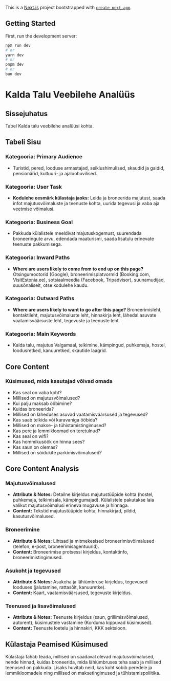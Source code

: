 This is a [Next.js](https://nextjs.org/) project bootstrapped with [`create-next-app`](https://github.com/vercel/next.js/tree/canary/packages/create-next-app).

## Getting Started

First, run the development server:

```bash
npm run dev
# or
yarn dev
# or
pnpm dev
# or
bun dev
```

# Kalda Talu Veebilehe Analüüs

## Sissejuhatus

Tabel Kalda talu veebilehe analüüsi kohta.

## Tabeli Sisu

### Kategooria: Primary Audience

- Turistid, pered, looduse armastajad, seiklushimulised, skaudid ja gaidid, pensionärid, kultuuri- ja ajaloohuvilised.

### Kategooria: User Task

- **Kodulehe eesmärk külastaja jaoks:** Leida ja broneerida majutust, saada infot majutusvõimaluste ja teenuste kohta, uurida tegevusi ja vaba aja veetmise võimalusi.

### Kategooria: Business Goal

- Pakkuda külalistele meeldivat majutuskogemust, suurendada broneeringute arvu, edendada maaturismi, saada lisatulu erinevate teenuste pakkumisega.

### Kategooria: Inward Paths

- **Where are users likely to come from to end up on this page?** Otsingumootorid (Google), broneerimisplatvormid (Booking.com, VisitEstonia.ee), sotsiaalmeedia (Facebook, Tripadvisor), suunamudijad, suusõnaliselt, otse kodulehe kaudu.

### Kategooria: Outward Paths

- **Where are users likely to want to go after this page?** Broneerimisleht, kontaktileht, majutusvõimaluste leht, hinnakirja leht, lähedal asuvate vaatamisväärsuste leht, tegevuste ja teenuste leht.

### Kategooria: Main Keywords

- Kalda talu, majutus Valgamaal, telkimine, kämpingud, puhkemaja, hostel, loodusretked, kanuuretked, skautide laagrid.

## Core Content

### Küsimused, mida kasutajad võivad omada

- Kas seal on vaba koht?
- Millised on majutusvõimalused?
- Kui palju maksab ööbimine?
- Kuidas broneerida?
- Millised on läheduses asuvad vaatamisväärsused ja tegevused?
- Kas saab telkida või karavaniga ööbida?
- Millised on makse- ja tühistamistingimused?
- Kas pere ja lemmikloomad on teretulnud?
- Kas seal on wifi?
- Kas hommikusöök on hinna sees?
- Kas saun on olemas?
- Millised on sõidukite parkimisvõimalused?

## Core Content Analysis

### Majutusvõimalused

- **Attribute & Notes:** Detailne kirjeldus majutustüüpide kohta (hostel, puhkemaja, telkimisala, kämpingumajad). Külalistele pakutakse laia valikut majutusvõimalusi erineva mugavuse ja hinnaga.
- **Content:** Tekstid majutustüüpide kohta, hinnakirjad, pildid, kasutusvõimalused.

### Broneerimine

- **Attribute & Notes:** Lihtsad ja mitmekesised broneerimisvõimalused (telefon, e-post, broneerimisagentuurid).
- **Content:** Broneerimise protsessi kirjeldus, kontaktinfo, broneerimistingimused.

### Asukoht ja tegevused

- **Attribute & Notes:** Asukoha ja lähiümbruse kirjeldus, tegevused looduses (jalutamine, rattasõit, kanuuretke).
- **Content:** Kaart, vaatamisväärsused, tegevuste kirjeldus.

### Teenused ja lisavõimalused

- **Attribute & Notes:** Teenuste kirjeldus (saun, grillimisvõimalused, autorent), küsimustele vastamine (Korduma kippuvad küsimused).
- **Content:** Teenuste loetelu ja hinnakiri, KKK sektsioon.

## Külastaja Peamised Küsimused

Külastaja tahab teada, millised on saadaval olevad majutusvõimalused, nende hinnad, kuidas broneerida, mida lähiümbruses teha saab ja millised teenused on pakkuda. Lisaks huvitab neid, kas koht sobib peredele ja lemmikloomadele ning millised on maksetingimused ja tühistamispoliitika.
